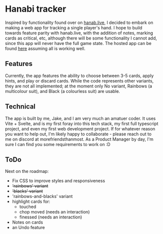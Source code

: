# Hanabi tracker

Inspired by functionality found over on [hanab.live](https://hanab.live), I decided to embark on making a web app for tracking a single player's hand. I hope to build towards feature parity with hanab.live, with the addition of notes, marking cards as critical, etc, although there will be some functionality I cannot add, since this app will never have the full game state. The hosted app can be found [here](https://jparkhouse.github.io/hanabi-tracker/) assuming all is working well.

## Features

Currently, the app features the ability to choose between 3-5 cards, apply hints, and play or discard cards. While the code represents other variants, they are not all implemented; at the moment only No variant, Rainbows (a multicolour suit), and Black (a colourless suit) are usable.

## Technical

The app is built by me, Jake, and I am very much an amatuer coder. It uses Vite + Svelte, and is my first foray into this tech stack, my first full typescript project, and even my first web development project. If for whatever reason you want to help out, I'm likely happy to collaborate - please reach out to me on discord at morefriendsthanmost. As a Product Manager by day, I'm sure I can find you some requirements to work on :D

## ToDo

Next on the roadmap:
- Fix CSS to improve styles and responsiveness
- ~~'rainbows' variant~~
- ~~'blacks' variant~~
- 'rainbows-and-blacks' variant
- highlight cards for:
    - touched
    - chop moved (needs an interaction)
    - finessed (needs an interaction)
- Notes on cards
- an Undo feature
